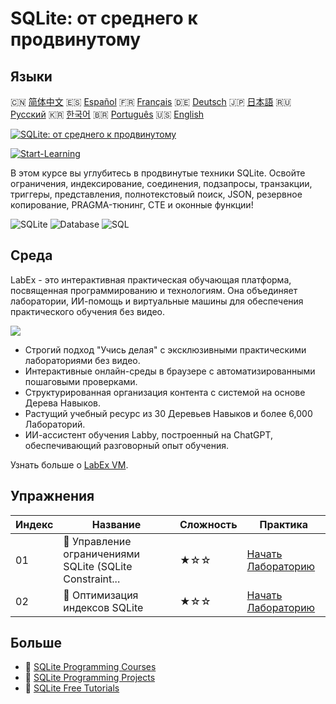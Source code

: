 # SQLite: от среднего к продвинутому

## Языки

🇨🇳 [简体中文](README_zh.md) 🇪🇸 [Español](README_es.md) 🇫🇷 [Français](README_fr.md) 🇩🇪 [Deutsch](README_de.md) 🇯🇵 [日本語](README_ja.md) 🇷🇺 [Русский](README_ru.md) 🇰🇷 [한국어](README_ko.md) 🇧🇷 [Português](README_pt.md) 🇺🇸 [English](README.md) 

[![SQLite: от среднего к продвинутому](https://cover-creator.labex.io/sqlite-intermediate-to-advanced.png?lang=ru)](https://labex.io/ru/courses/sqlite-intermediate-to-advanced)

[![Start-Learning](https://img.shields.io/badge/Start-Learning-whitesmoke?style=for-the-badge)](https://labex.io/ru/courses/sqlite-intermediate-to-advanced)

В этом курсе вы углубитесь в продвинутые техники SQLite. Освойте ограничения, индексирование, соединения, подзапросы, транзакции, триггеры, представления, полнотекстовый поиск, JSON, резервное копирование, PRAGMA-тюнинг, CTE и оконные функции!

![SQLite](https://img.shields.io/badge/SQLite-whitesmoke?style=for-the-badge&logo=sqlite)
![Database](https://img.shields.io/badge/Database-whitesmoke?style=for-the-badge&logo=database)
![SQL](https://img.shields.io/badge/SQL-whitesmoke?style=for-the-badge&logo=sql)


## Среда

LabEx - это интерактивная практическая обучающая платформа, посвященная программированию и технологиям. Она объединяет лаборатории, ИИ-помощь и виртуальные машины для обеспечения практического обучения без видео.

![](https://tutorial-screenshot.getvm.io/images/vm-1725247253.png)

- Строгий подход "Учись делая" с эксклюзивными практическими лабораториями без видео.
- Интерактивные онлайн-среды в браузере с автоматизированными пошаговыми проверками.
- Структурированная организация контента с системой на основе Дерева Навыков.
- Растущий учебный ресурс из 30 Деревьев Навыков и более 6,000 Лабораторий.
- ИИ-ассистент обучения Labby, построенный на ChatGPT, обеспечивающий разговорный опыт обучения.

Узнать больше о [LabEx VM](https://support.labex.io/using-labex/virtual-machine).

## Упражнения

|   Индекс | Название                                                 | Сложность   | Практика                                                                                                                  |
|----------|----------------------------------------------------------|-------------|---------------------------------------------------------------------------------------------------------------------------|
|       01 | 📖 Управление ограничениями SQLite (SQLite Constraint... | ★☆☆         | <a target='_blank' href='https://labex.io/ru/tutorials/sqlite-sqlite-constraint-management-552545'>Начать Лабораторию</a> |
|       02 | 📖 Оптимизация индексов SQLite                           | ★☆☆         | <a target='_blank' href='https://labex.io/ru/tutorials/sqlite-sqlite-index-optimization-552552'>Начать Лабораторию</a>    |

## Больше

- 🔗 [SQLite Programming Courses](https://github.com/labex-labs/awesome-programming-courses)
- 🔗 [SQLite Programming Projects](https://github.com/labex-labs/awesome-programming-projects)
- 🔗 [SQLite Free Tutorials](https://github.com/labex-labs/sqlite-free-tutorials)

